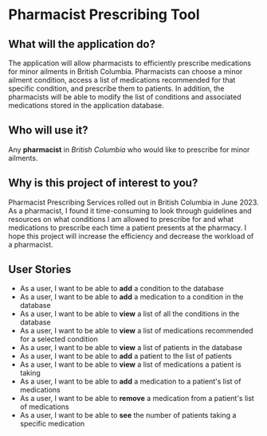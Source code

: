 # Pharmacist Prescribing Tool

## What will the application do?
The application will allow pharmacists to efficiently prescribe medications 
for minor ailments in British Columbia.
Pharmacists can choose a minor ailment condition, 
access a list of medications recommended for that specific condition, and prescribe them to patients.
In addition, the pharmacists will be able to modify the list of conditions 
and associated medications stored in the application database.

## Who will use it?
Any **pharmacist** in *British Columbia* who would like to prescribe for minor ailments.

## Why is this project of interest to you?
Pharmacist Prescribing Services rolled out in British Columbia in June 2023. 
As a pharmacist, I found it time-consuming to look through guidelines and resources on what conditions 
I am allowed to prescribe for and what medications to prescribe each time a patient presents at the pharmacy. 
I hope this project will increase the efficiency and decrease the workload of a pharmacist.

## User Stories
- As a user, I want to be able to **add** a condition to the database
- As a user, I want to be able to **add** a medication to a condition in the database
- As a user, I want to be able to **view** a list of all the conditions in the database
- As a user, I want to be able to **view** a list of medications recommended for a selected condition
- As a user, I want to be able to **view** a list of patients in the database
- As a user, I want to be able to **add** a patient to the list of patients
- As a user, I want to be able to **view** a list of medications a patient is taking
- As a user, I want to be able to **add** a medication to a patient's list of medications
- As a user, I want to be able to **remove** a medication from a patient's list of medications
- As a user, I want to be able to **see** the number of patients taking a specific medication
